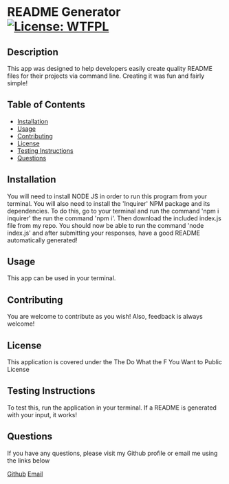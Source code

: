 # README Generator [![License: WTFPL](https://img.shields.io/badge/License-WTFPL-brightgreen.svg)](http://www.wtfpl.net/about/)

## Description
This app was designed to help developers easily create quality README files for their projects via command line. Creating it was fun and fairly simple!

## Table of Contents
- [Installation](#installation)
- [Usage](#usage)
- [Contributing](#contributing)
- [License](#license)
- [Testing Instructions](#testing-instructions)
- [Questions](#questions)

## Installation
You will need to install NODE JS in order to run this program from your terminal. You will also need to install the 'Inquirer' NPM package and its dependencies. To do this, go to your terminal and run the command 'npm i inquirer' the run the command 'npm i'. Then download the included index.js file from my repo. You should now be able to run the command 'node index.js' and after submitting your responses, have a good README automatically generated!

## Usage
This app can be used in your terminal.

## Contributing
You are welcome to contribute as you wish! Also, feedback is always welcome!

## License
This application is covered under the The Do What the F You Want to Public License

## Testing Instructions
To test this, run the application in your terminal. If a README is generated with your input, it works!

## Questions
If you have any questions, please visit my Github profile or email me using the links below

[Github](https://github.com/dimitermusic)
[Email](mailto:dimitermusic@gmail.com)